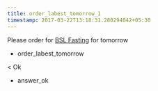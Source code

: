 ```yaml
---
title: order_labest_tomorrow_1
timestamp: 2017-03-22T13:18:31.280294042+05:30
---
```


Please order for [BSL Fasting](labtest_name) for tomorrow
* order_labest_tomorrow

< Ok
* answer_ok
